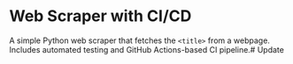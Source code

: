 # Web Scraper with CI/CD

A simple Python web scraper that fetches the `<title>` from a webpage.  
Includes automated testing and GitHub Actions-based CI pipeline.# Update
